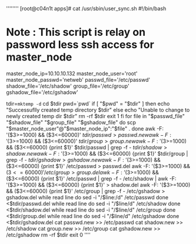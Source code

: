 ''''''''
[root@c04n1t apps]# cat /usr/sbin/user_sync.sh
#!/bin/bash
# Note : This script is relay on password less ssh access for master_node
master_node_ip=10.10.10.132
master_node_user='root'
master_node_passwd='netweb'
passwd_file='/etc/passwd'
shadow_file='/etc/shadow'
group_file='/etc/group'
gshadow_file='/etc/gshadow'

tdir=`mktemp -d`
cd $tdir
pwd=`pwd`
if [ "$pwd" = "$tdir" ]
then
        echo "Successuflly created temp directory $tdir"
else
        echo "Unable to change to newly created temp dir $tdir"
        rm -rf $tdir
        exit 1
fi
for file in "$passwd_file" "$shadow_file" "$group_file" "$gshadow_file"
do
        scp "$master_node_user"@"$master_node_ip":"$file" .
done
awk -F: '($3>=1000) && ($3<=60000)' $tdir/passwd > passwd.new
awk -F: '($3>=1000) && ($3<=60000)' $tdir/group > group.new
awk -F: '($3>=1000) && ($3<=60000) {print $1}' $tdir/passwd | grep -f - $tdir/shadow > shadow.new
awk -F: '($3>=1000) && ($3<=60000) {print $1}' $tdir/group | grep -f - $tdir/gshadow > gshadow.new
awk -F: '($3>=1000) && ($3<=60000) {print $1}' /etc/passwd > passwd.del
awk -F: '($3>=1000) && ($3<=60000)' /etc/group > group.del
awk -F: '($3>=1000) && ($3<=60000) {print $1}' /etc/passwd | grep -f - /etc/shadow | awk -F: '($3>=1000) && ($3<=60000) {print $1}' > shadow.del
awk -F: '($3>=1000) && ($3<=60000) {print $1}' /etc/group | grep -f - /etc/gshadow > gshadow.del
while read line
do
        sed -i "/$line:/d" /etc/passwd
done <$tdir/passwd.del
while read line
do
        sed -i "/$line/d" /etc/shadow
done <$tdir/shadow.del
while read line
do
        sed -i "/$line/d" /etc/group
done <$tdir/group.del
while read line
do
        sed -i "/$line/d" /etc/gshadow
done <$tdir/gshadow.del
cat passwd.new >> /etc/passwd
cat shadow.new >> /etc/shadow
cat group.new >> /etc/group
cat gshadow.new >> /etc/gshadow
rm -rf  $tdir
exit 0
''''